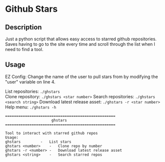 # Github Stars

## Description
Just a python script that allows easy access to starred github repositories. Saves having to go to the site every time and scroll through the list when I need to find a tool.

## Usage
EZ Config: Change the name of the user to pull stars from by modifying the "user" variable on line 4.  
  
List repositories: `./ghstars`  
Clone repository: `./ghstars <star number>`
Search repositories: `./ghstars <search string>`
Download latest release asset: `./ghstars -r <star number>`
Help menu: `./ghstars -h`
  
```
==================================================
                     ghstars			             
==================================================

Tool to interact with starred github repos
Usage:
ghstars			-	List stars
ghstars <number>	-	Clone repo by number
ghstars -r <number>	-	Download latest release asset
ghstars <string>	-	Search starred repos
```
